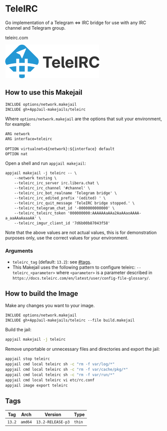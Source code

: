 # TeleIRC

Go implementation of a Telegram &lt;=> IRC bridge for use with any IRC channel and Telegram group.

teleirc.com

<img src="https://github.com/RITlug/teleirc/blob/main/assets/svg/horizontal_color.svg?raw=true" alt="teleirc logo" width="60%" height="auto">

## How to use this Makejail

```
INCLUDE options/network.makejail
INCLUDE gh+AppJail-makejails/teleirc
```

Where `options/network.makejail` are the options that suit your environment, for example:

```
ARG network
ARG interface=teleirc

OPTION virtualnet=${network}:${interface} default
OPTION nat
```

Open a shell and run `appjail makejail`:

```
appjail makejail -j teleirc -- \
	--network testing \
	--teleirc_irc_server irc.libera.chat \
	--teleirc_irc_channel '#channel' \
	--teleirc_irc_bot_realname 'Telegram bridge' \
	--teleirc_irc_edited_prefix '(edited) ' \
	--teleirc_irc_quit_message 'TeleIRC bridge stopped.' \
	--teleirc_telegram_chat_id '-0000000000000' \
	--teleirc_teleirc_token '000000000:AAAAAAaAAa2AaAAaoAAAA-a_aaAAaAaaaAA' \
	--teleirc_imgur_client_id '7d6b00b87043f58'
```

Note that the above values are not actual values, this is for demonstration purposes only, use the correct values for your environment.

### Arguments

* `teleirc_tag` (default: `13.2`): see [#tags](#tags).
* This Makejail uses the following pattern to configure teleirc: `--teleirc_<parameter>` where `<parameter>` is a parameter described in `https://docs.teleirc.com/en/latest/user/config-file-glossary/`.

## How to build the Image

Make any changes you want to your image.

```
INCLUDE options/network.makejail
INCLUDE gh+AppJail-makejails/teleirc --file build.makejail
```

Build the jail:

```sh
appjail makejail -j teleirc
```

Remove unportable or unnecessary files and directories and export the jail:

```sh
appjail stop teleirc
appjail cmd local teleirc sh -c "rm -f var/log/*"
appjail cmd local teleirc sh -c "rm -f var/cache/pkg/*"
appjail cmd local teleirc sh -c "rm -f var/run/*"
appjail cmd local teleirc vi etc/rc.conf
appjail image export teleirc
```

## Tags

| Tag    | Arch    | Version           | Type   |
| ------ | ------- | ----------------- | ------ |
| `13.2` | `amd64` | `13.2-RELEASE-p3` | `thin` |
